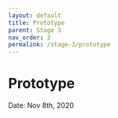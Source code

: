 ```yaml
---
layout: default
title: Prototype
parent: Stage 3
nav_order: 3
permalink: /stage-3/prototype
---
```


# Prototype

Date: Nov 8th, 2020  

<object data="https://storage.yimian.xyz/2020-11-09/48f2c8/prototype.pdf" type="application/pdf" style="width: 100%; height: 100%;">
    <embed src="https://storage.yimian.xyz/2020-11-09/48f2c8/prototype.pdf" type="application/pdf" style="width: 100%; height: 100%;"/>
</object>